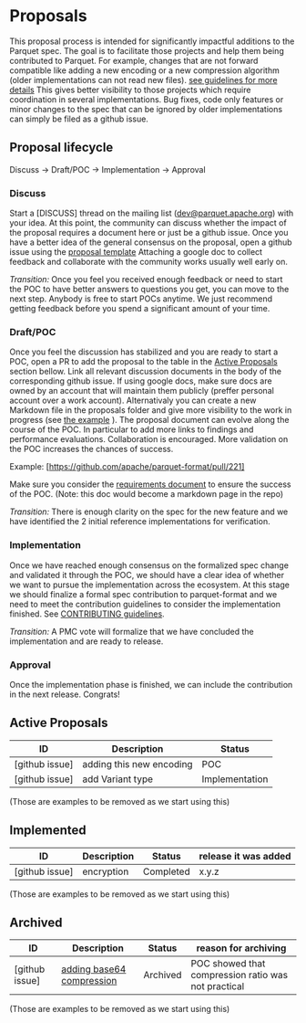 <!--
  - Licensed to the Apache Software Foundation (ASF) under one
  - or more contributor license agreements.  See the NOTICE file
  - distributed with this work for additional information
  - regarding copyright ownership.  The ASF licenses this file
  - to you under the Apache License, Version 2.0 (the
  - "License"); you may not use this file except in compliance
  - with the License.  You may obtain a copy of the License at
  -
  -   http://www.apache.org/licenses/LICENSE-2.0
  -
  - Unless required by applicable law or agreed to in writing,
  - software distributed under the License is distributed on an
  - "AS IS" BASIS, WITHOUT WARRANTIES OR CONDITIONS OF ANY
  - KIND, either express or implied.  See the License for the
  - specific language governing permissions and limitations
  - under the License.
  -->
# Proposals

This proposal process is intended for significantly impactful additions to the Parquet spec. The goal is to facilitate those projects and help them being contributed to Parquet.
For example, changes that are not forward compatible like adding a new encoding or a new compression algorithm (older implementations can not read new files). [see guidelines for more details](https://github.com/apache/parquet-format/blob/master/CONTRIBUTING.md#general-guidelinespreferences-on-additions)
This gives better visibility to those projects which require coordination in several implementations.
Bug fixes, code only features or minor changes to the spec that can be ignored by older implementations can simply be filed as a github issue.

## Proposal lifecycle

Discuss -> Draft/POC -> Implementation -> Approval

### Discuss
Start a [DISCUSS] thread on the mailing list (dev@parquet.apache.org) with your idea. At this point, the community can discuss whether the impact of the proposal requires a document here or just be a github issue.
Once you have a better idea of the general consensus on the proposal, open a github issue using the [proposal template](proposals/_PROPOSAL_TEMPLATE.md)
Attaching a google doc to collect feedback and collaborate with the community works usually well early on.

*Transition:* Once you feel you received enough feedback or need to start the POC to have better answers to questions you get, you can move to the next step. Anybody is free to start POCs anytime. We just recommend getting feedback before you spend a significant amount of your time.

### Draft/POC
Once you feel the discussion has stabilized and you are ready to start a POC, open a PR to add the proposal to the table in the [Active Proposals](#active-proposals) section bellow. Link all relevant discussion documents in the body of the corresponding github issue. If using google docs, make sure docs are owned by an account that will maintain them publicly (preffer personal account over a work account). Alternativaly you can create a new Markdown file in the proposals folder and give more visibility to the work in progress (see [the example](1_BASE64_ENCODING.md) ).
The proposal document can evolve along the course of the POC. In particular to add more links to findings and performance evaluations. Collaboration is encouraged. More validation on the POC increases the chances of success.

Example: [https://github.com/apache/parquet-format/pull/221]

Make sure you consider the [requirements document](https://docs.google.com/document/d/1qGDnOyoNyPvcN4FCRhbZGAvp0SfewlWo-WVsai5IKUo/edit?tab=t.0#heading=h.v4emiipkghrx)  to ensure the success of the POC. (Note: this doc would become a markdown page in the repo)

*Transition:* There is enough clarity on the spec for the new feature and we have identified the 2 initial reference implementations for verification.

### Implementation
Once we have reached enough consensus on the formalized spec change and validated it through the POC, we should have a clear idea of whether we want to pursue the implementation across the ecosystem. 
At this stage we should finalize a formal spec contribution to parquet-format and we need to meet the contribution guidelines to consider the implementation finished. 
See [CONTRIBUTING guidelines](https://github.com/apache/parquet-format/blob/master/CONTRIBUTING.md#additionschanges-to-the-format).

*Transition:* A PMC vote will formalize that we have concluded the implementation and are ready to release.

### Approval
Once the implementation phase is finished, we can include the contribution in the next release. Congrats!

## Active Proposals 

| ID  | Description  | Status  |
|-----|--------------|---------|
| [github issue] | adding this new encoding | POC |
| [github issue] | add Variant type | Implementation |

(Those are examples to be removed as we start using this) 

## Implemented
| ID  | Description  | Status  | release it was added  |
|-----|--------------|---------|-----------------------|
| [github issue] | encryption | Completed |  x.y.z | 

(Those are examples to be removed as we start using this)

## Archived

| ID  | Description  | Status  | reason for archiving  |
|-----|--------------|---------|-----------------------|
| [github issue] | [adding base64 compression](1_BASE64_ENCODING.md) | Archived | POC showed that compression ratio was not practical | 

(Those are examples to be removed as we start using this)
